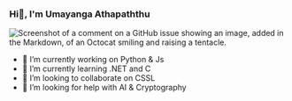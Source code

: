 ### Hi👋, I'm Umayanga Athapaththu
![Screenshot of a comment on a GitHub issue showing an image, added in the Markdown, of an Octocat smiling and raising a tentacle.](https://myoctocat.com/assets/images/base-octocat.svg)
- 🔭 I’m currently working on Python & Js 
- 🌱 I’m currently learning .NET and C 
- 👯 I’m looking to collaborate on CSSL 
- 🤔 I’m looking for help with AI & Cryptography

<!--
**Umayanga12/Umayanga12** is a ✨ _special_ ✨ repository because its `README.md` (this file) appears on your GitHub profile.

Here are some ideas to get you started:


- 💬 Ask me about ...
- 📫 How to reach me: ...
- 😄 Pronouns: ...
- ⚡ Fun fact: ...
-->
